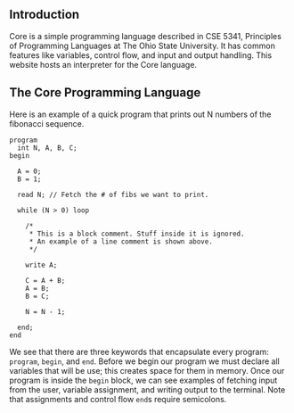 ## Introduction

Core is a simple programming language described in CSE 5341, Principles of Programming Languages at The Ohio State University. It has common features like variables, control flow, and input and output handling. This website hosts an interpreter for the Core language.

## The Core Programming Language

Here is an example of a quick program that prints out N numbers of the fibonacci sequence.

```
program
  int N, A, B, C;
begin

  A = 0;
  B = 1;
  
  read N; // Fetch the # of fibs we want to print.
  
  while (N > 0) loop
  
    /*
     * This is a block comment. Stuff inside it is ignored.
     * An example of a line comment is shown above.
     */
  
    write A;
    
    C = A + B;
    A = B;
    B = C;
    
    N = N - 1;
    
  end;
end
```

We see that there are three keywords that encapsulate every program: `program`, `begin`, and `end`. Before we begin our program we must declare all variables that will be use; this creates space for them in memory. Once our program is inside the `begin` block, we can see examples of fetching input from the user, variable assignment, and writing output to the terminal. Note that assignments and control flow `end`s require semicolons.
